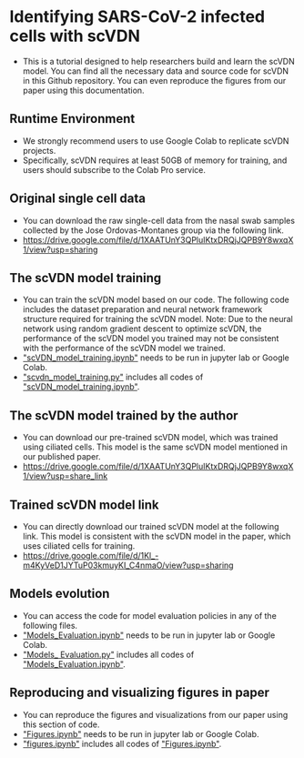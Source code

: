 # Identifying SARS-CoV-2 infected cells with scVDN
* This is a tutorial designed to help researchers build and learn the scVDN model. You can find all the necessary data and source code for scVDN in this Github repository. You can even reproduce the figures from our paper using this documentation.

## Runtime Environment
* We strongly recommend users to use Google Colab to replicate scVDN projects. 
* Specifically, scVDN requires at least 50GB of memory for training, and users should subscribe to the Colab Pro service.

## Original single cell data
* You can download the raw single-cell data from the nasal swab samples collected by the Jose Ordovas-Montanes group via the following link.
* https://drive.google.com/file/d/1XAATUnY3QPluIKtxDRQjJQPB9Y8wxqX1/view?usp=sharing

## The scVDN model training
* You can train the scVDN model based on our code. The following code includes the dataset preparation and neural network framework structure required for training the scVDN model. Note: Due to the neural network using random gradient descent to optimize scVDN, the performance of the scVDN model you trained may not be consistent with the performance of the scVDN model we trained.
* <u>"scVDN_model_training.ipynb"</u> needs to be run in jupyter lab or Google Colab.
* <u>"scvdn_model_training.py"</u> includes all codes of <u>"scVDN_model_training.ipynb"</u>.

## The scVDN model trained by the author
* You can download our pre-trained scVDN model, which was trained using ciliated cells. This model is the same scVDN model mentioned in our published paper.
* https://drive.google.com/file/d/1XAATUnY3QPluIKtxDRQjJQPB9Y8wxqX1/view?usp=share_link


## Trained scVDN model link
* You can directly download our trained scVDN model at the following link. This model is consistent with the scVDN model in the paper, which uses ciliated cells for training.
* https://drive.google.com/file/d/1Kl_-m4KyVeD1JYTuP03kmuyKI_C4nmaO/view?usp=sharing

## Models evolution
* You can access the code for model evaluation policies in any of the following files. 
* <u>"Models_Evaluation.ipynb"</u> needs to be run in jupyter lab or Google Colab.
* <u>"Models_ Evaluation.py"</u> includes all codes of <u>"Models_Evaluation.ipynb"</u>.

## Reproducing and visualizing figures in paper
* You can reproduce the figures and visualizations from our paper using this section of code.
* <u>"Figures.ipynb"</u> needs to be run in jupyter lab or Google Colab.
* <u>"figures.ipynb"</u> includes all codes of <u>"Figures.ipynb"</u>.




